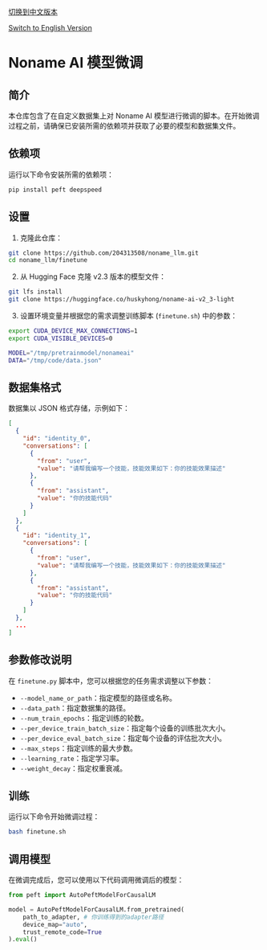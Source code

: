 [切换到中文版本](README_zh.md) 

[Switch to English Version](README.md)
# Noname AI 模型微调

## 简介

本仓库包含了在自定义数据集上对 Noname AI 模型进行微调的脚本。在开始微调过程之前，请确保已安装所需的依赖项并获取了必要的模型和数据集文件。

## 依赖项

运行以下命令安装所需的依赖项：

```bash
pip install peft deepspeed
```

## 设置

1. 克隆此仓库：

```bash
git clone https://github.com/204313508/noname_llm.git
cd noname_llm/finetune
```

2. 从 Hugging Face 克隆 v2.3 版本的模型文件：

```bash
git lfs install
git clone https://huggingface.co/huskyhong/noname-ai-v2_3-light
```

3. 设置环境变量并根据您的需求调整训练脚本 (`finetune.sh`) 中的参数：

```bash
export CUDA_DEVICE_MAX_CONNECTIONS=1
export CUDA_VISIBLE_DEVICES=0

MODEL="/tmp/pretrainmodel/nonameai"
DATA="/tmp/code/data.json"
```

## 数据集格式

数据集以 JSON 格式存储，示例如下：

```json
[
  {
    "id": "identity_0",
    "conversations": [
      {
        "from": "user",
        "value": "请帮我编写一个技能，技能效果如下：你的技能效果描述"
      },
      {
        "from": "assistant",
        "value": "你的技能代码"
      }
    ]
  },
  {
    "id": "identity_1",
    "conversations": [
      {
        "from": "user",
        "value": "请帮我编写一个技能，技能效果如下：你的技能效果描述"
      },
      {
        "from": "assistant",
        "value": "你的技能代码"
      }
    ]
  },
  ...
]
```



## 参数修改说明

在 `finetune.py` 脚本中，您可以根据您的任务需求调整以下参数：

- `--model_name_or_path`：指定模型的路径或名称。
- `--data_path`：指定数据集的路径。
- `--num_train_epochs`：指定训练的轮数。
- `--per_device_train_batch_size`：指定每个设备的训练批次大小。
- `--per_device_eval_batch_size`：指定每个设备的评估批次大小。
- `--max_steps`：指定训练的最大步数。
- `--learning_rate`：指定学习率。
- `--weight_decay`：指定权重衰减。


## 训练

运行以下命令开始微调过程：

```bash
bash finetune.sh
```

## 调用模型

在微调完成后，您可以使用以下代码调用微调后的模型：

```python
from peft import AutoPeftModelForCausalLM

model = AutoPeftModelForCausalLM.from_pretrained(
    path_to_adapter, # 你训练得到的adapter路径
    device_map="auto",
    trust_remote_code=True
).eval()
```
